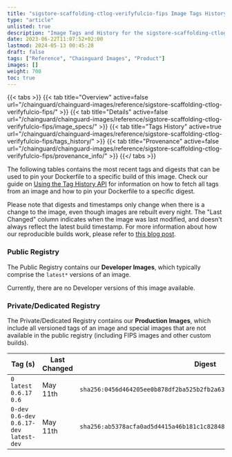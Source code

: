 ```yaml
---
title: "sigstore-scaffolding-ctlog-verifyfulcio-fips Image Tags History"
type: "article"
unlisted: true
description: "Image Tags and History for the sigstore-scaffolding-ctlog-verifyfulcio-fips Chainguard Image"
date: 2023-06-22T11:07:52+02:00
lastmod: 2024-05-13 00:45:28
draft: false
tags: ["Reference", "Chainguard Images", "Product"]
images: []
weight: 700
toc: true
---
```


{{< tabs >}}
{{< tab title="Overview" active=false url="/chainguard/chainguard-images/reference/sigstore-scaffolding-ctlog-verifyfulcio-fips/" >}}
{{< tab title="Details" active=false url="/chainguard/chainguard-images/reference/sigstore-scaffolding-ctlog-verifyfulcio-fips/image_specs/" >}}
{{< tab title="Tags History" active=true url="/chainguard/chainguard-images/reference/sigstore-scaffolding-ctlog-verifyfulcio-fips/tags_history/" >}}
{{< tab title="Provenance" active=false url="/chainguard/chainguard-images/reference/sigstore-scaffolding-ctlog-verifyfulcio-fips/provenance_info/" >}}
{{</ tabs >}}

The following tables contains the most recent tags and digests that can be used to pin your Dockerfile to a specific build of this image. Check our guide on [Using the Tag History API](/chainguard/chainguard-images/using-the-tag-history-api/) for information on how to fetch all tags from an image and how to pin your Dockerfile to a specific digest.

Please note that digests and timestamps only change when there is a change to the image, even though images are rebuilt every night. The "Last Changed" column indicates when the image was last modified, and doesn't always reflect the latest build timestamp. For more information about how our reproducible builds work, please refer to [this blog post](https://www.chainguard.dev/unchained/reproducing-chainguards-reproducible-image-builds).

### Public Registry
The Public Registry contains our **Developer Images**, which typically comprise the `latest*` versions of an image.

Currently, there are no Developer versions of this image available.

### Private/Dedicated Registry
The Private/Dedicated Registry contains our **Production Images**, which include all versioned tags of an image and special images that are not available in the public registry (including FIPS images and other custom builds).

| Tag (s)                                      | Last Changed | Digest                                                                    |
|----------------------------------------------|--------------|---------------------------------------------------------------------------|
|  `0` `latest` `0.6.17` `0.6`                 | May 11th     | `sha256:0456d464205ee0b878df2ba525b2fb2a63dbeee994dbee1ce9dae57732f01e10` |
|  `0-dev` `0.6-dev` `0.6.17-dev` `latest-dev` | May 11th     | `sha256:ab5378acfa0ad5d4415a46b181c1c82848c80377c8aa74dff7678f3eac047519` |

